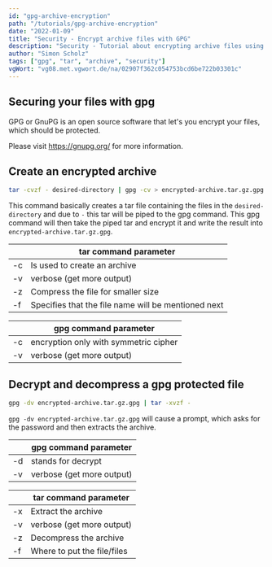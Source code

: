 ```yaml
---
id: "gpg-archive-encryption"
path: "/tutorials/gpg-archive-encryption"
date: "2022-01-09"
title: "Security - Encrypt archive files with GPG"
description: "Security - Tutorial about encrypting archive files using GPG."
author: "Simon Scholz"
tags: ["gpg", "tar", "archive", "security"]
vgWort: "vg08.met.vgwort.de/na/02907f362c054753bcd6be722b03301c"
---
```


## Securing your files with gpg

GPG or GnuPG is an open source software that let's you encrypt your files, which should be protected.

Please visit https://gnupg.org/ for more information.

## Create an encrypted archive

```bash
tar -cvzf - desired-directory | gpg -cv > encrypted-archive.tar.gz.gpg
```

This command basically creates a tar file containing the files in the `desired-directory` and due to `-` this tar will be piped to the gpg command.
This gpg command will then take the piped tar and encrypt it and write the result into `encrypted-archive.tar.gz.gpg`.

|     | tar command parameter                               |
| --- | --------------------------------------------------- |
| -c  | Is used to create an archive                        |
| -v  | verbose (get more output)                           |
| -z  | Compress the file for smaller size                  |
| -f  | Specifies that the file name will be mentioned next |

|     | gpg command parameter                 |
| --- | ------------------------------------- |
| -c  | encryption only with symmetric cipher |
| -v  | verbose (get more output)             |

## Decrypt and decompress a gpg protected file

```bash
gpg -dv encrypted-archive.tar.gz.gpg | tar -xvzf -
```

`gpg -dv encrypted-archive.tar.gz.gpg` will cause a prompt, which asks for the password and then extracts the archive.

|     | gpg command parameter     |
| --- | ------------------------- |
| -d  | stands for decrypt        |
| -v  | verbose (get more output) |

|     | tar command parameter       |
| --- | --------------------------- |
| -x  | Extract the archive         |
| -v  | verbose (get more output)   |
| -z  | Decompress the archive      |
| -f  | Where to put the file/files |
